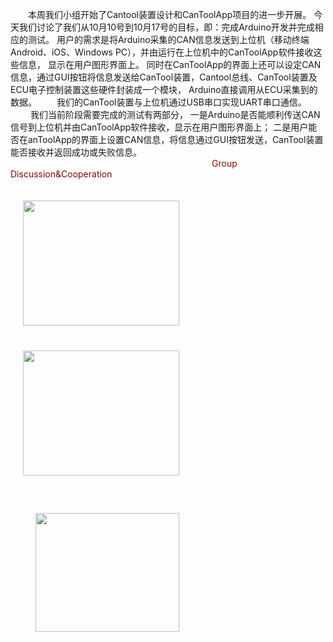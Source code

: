   &emsp;&emsp;本周我们小组开始了Cantool装置设计和CanToolApp项目的进一步开展。
  今天我们讨论了我们从10月10号到10月17号的目标，即：完成Arduino开发并完成相应的测试。
  用户的需求是将Arduino采集的CAN信息发送到上位机（移动终端Android、iOS、Windows PC），并由运行在上位机中的CanToolApp软件接收这些信息，
  显示在用户图形界面上。
  同时在CanToolApp的界面上还可以设定CAN信息，通过GUI按钮将信息发送给CanTool装置，Cantool总线、CanTool装置及ECU电子控制装置这些硬件封装成一个模块，
  Arduino直接调用从ECU采集到的数据。
  我们的CanTool装置与上位机通过USB串口实现UART串口通信。
 &emsp;&emsp; 我们当前阶段需要完成的测试有两部分，
  一是Arduino是否能顺利传送CAN信号到上位机并由CanToolApp软件接收，显示在用户图形界面上；
  二是用户能否在anToolApp的界面上设置CAN信息，将信息通过GUI按钮发送，CanTool装置能否接收并返回成功或失败信息。
  &emsp;&emsp;&emsp;&emsp;&emsp;&emsp;&emsp;&emsp;&emsp;&emsp;&emsp;&emsp;&emsp;&emsp;&emsp;&emsp;&emsp;&emsp;&emsp;&emsp;&emsp;&emsp;&emsp;<font color=#8B0000>Group Discussion&Cooperation</font>

<div style="float:left;border:solid 1px 000;margin:20px;"><img src="http://images2017.cnblogs.com/blog/1237473/201710/1237473-20171016104637881-1330805727.jpg" width="250" height="200" ></div><div style="float:left;border:solid 1px 000;margin:20px;"><img src="http://images2017.cnblogs.com/blog/1237473/201710/1237473-20171016104654474-674439380.jpg"  width="250" height="200" ></div><div style="float:left;border:solid 1px 000;margin:40px;"><img src="http://images2017.cnblogs.com/blog/1237473/201710/1237473-20171016104411756-1731934495.jpg" width="230" height="190" ></div>
<div style="clear:both;"></div>
